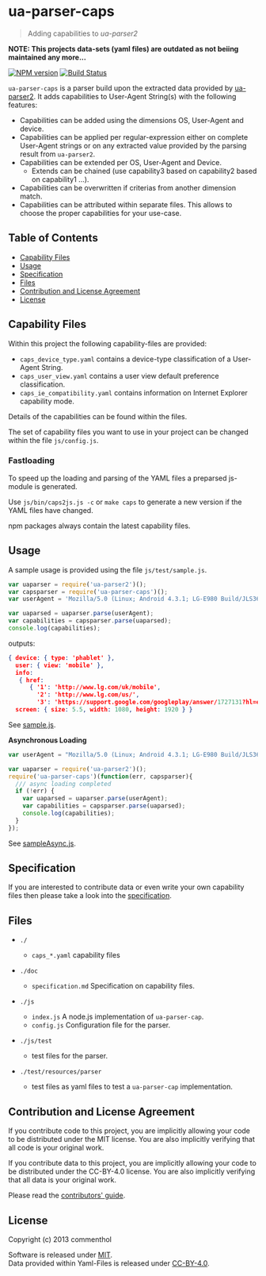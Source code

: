 # ua-parser-caps

> Adding capabilities to *ua-parser2*

**NOTE: This projects data-sets (yaml files) are outdated as not beiing maintained any more...**

[![NPM version](https://badge.fury.io/js/ua-parser-caps.svg)](https://www.npmjs.com/package/ua-parser-caps/)
[![Build Status](https://secure.travis-ci.org/commenthol/ua-parser-caps.svg?branch=master)](https://travis-ci.org/commenthol/ua-parser-caps)

`ua-parser-caps` is a parser build upon the extracted data provided by [ua-parser2][].
It adds capabilities to User-Agent String(s) with the following features:

* Capabilities can be added using the dimensions OS, User-Agent and device.
* Capabilities can be applied per regular-expression either on complete User-Agent strings or on any extracted value provided by the parsing result from `ua-parser2`.
* Capabilities can be extended per OS, User-Agent and Device.
  * Extends can be chained (use capability3 based on capability2 based on capability1 ...).
* Capabilities can be overwritten if criterias from another dimension match.
* Capabilities can be attributed within separate files. This allows to choose the proper capabilities for your use-case.

## Table of Contents

<!-- !toc (minlevel=2 omit="Table of Contents") -->

* [Capability Files](#capability-files)
* [Usage](#usage)
* [Specification](#specification)
* [Files](#files)
* [Contribution and License Agreement](#contribution-and-license-agreement)
* [License](#license)

<!-- toc! -->

## Capability Files

Within this project the following capability-files are provided:

* `caps_device_type.yaml` contains a device-type classification of a User-Agent String.
* `caps_user_view.yaml` contains a user view default preference classification.
* `caps_ie_compatibility.yaml` contains information on Internet Explorer capability mode.

Details of the capabilities can be found within the files.

The set of capability files you want to use in your project can be changed within the file `js/config.js`.

### Fastloading

To speed up the loading and parsing of the YAML files a preparsed js-module is generated.

Use `js/bin/caps2js.js -c` or `make caps` to generate a new version if the YAML files have changed.

npm packages always contain the latest capability files.


## Usage

A sample usage is provided using the file `js/test/sample.js`.

```javascript
var uaparser = require('ua-parser2')();
var capsparser = require('ua-parser-caps')();
var userAgent = 'Mozilla/5.0 (Linux; Android 4.3.1; LG-E980 Build/JLS36I) AppleWebKit/537.36 (KHTML, like Gecko) Chrome/31.0.1650.59 Mobile Safari/537.36';

var uaparsed = uaparser.parse(userAgent);
var capabilities = capsparser.parse(uaparsed);
console.log(capabilities);
```

outputs:

```json
{ device: { type: 'phablet' },
  user: { view: 'mobile' },
  info:
   { href:
      { '1': 'http://www.lg.com/uk/mobile',
        '2': 'http://www.lg.com/us/',
        '3': 'https://support.google.com/googleplay/answer/1727131?hl=en#L' } },
  screen: { size: 5.5, width: 1080, height: 1920 } }
```
See [sample.js](./js/test/sample.js).

**Asynchronous Loading**

```js
var userAgent = "Mozilla/5.0 (Linux; Android 4.3.1; LG-E980 Build/JLS36I) AppleWebKit/537.36 (KHTML, like Gecko) Chrome/31.0.1650.59 Mobile Safari/537.36";

var uaparser = require('ua-parser2')();
require('ua-parser-caps')(function(err, capsparser){
  /// async loading completed
  if (!err) {
    var uaparsed = uaparser.parse(userAgent);
    var capabilities = capsparser.parse(uaparsed);
    console.log(capabilities);
  }
});
```
See [sampleAsync.js](./js/test/sampleAsync.js).


## Specification

If you are interested to contribute data or even write your own capability files then please take a look into the [specification][spec].


## Files


* `./`
  * `caps_*.yaml` capability files

* `./doc`
  * `specification.md` Specification on capability files.

* `./js`
  * `index.js` A node.js implementation of `ua-parser-cap`. <br>
  * `config.js` Configuration file for the parser.

* `./js/test`
  * test files for the parser.

* `./test/resources/parser`
  * test files as yaml files to test a `ua-parser-cap` implementation. <br>


## Contribution and License Agreement

If you contribute code to this project, you are implicitly allowing your code to be distributed under the MIT license. You are also implicitly verifying that all code is your original work.

If you contribute data to this project, you are implicitly allowing your code to be distributed under the CC-BY-4.0 license. You are also implicitly verifying that all data is your original work.

Please read the [contributors' guide][contribute].


## License

Copyright (c) 2013 commenthol

Software is released under [MIT][license]. <br>
Data provided within Yaml-Files is released under [CC-BY-4.0][license].


[nodejs]: http://nodejs.org
[ua-parser2]: https://github.com/commenthol/ua-parser2
[license]: ./LICENSE
[contribute]: ./CONTRIBUTING.md
[spec]: ./doc/specification.md

